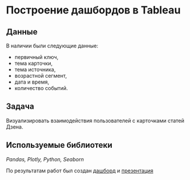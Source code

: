 #  Построение дашбордов в Tableau


## Данные

В наличии были следующие данные:  
* первичный ключ,
* тема карточки,
* тема источника,
* возрастной сегмент,
* дата и время,
* количество событий.
## Задача

Визуализировать взаимодействия пользователей с карточками статей Дзена. 

## Используемые библиотеки
*Pandas, Plotly, Python, Seaborn* 

По результатам работ был создан [дашборд](<https://public.tableau.com/views/_16879689124380/Dashboard?:language=en-US&:display_count=n&:origin=viz_share_link>) и [презентация](<https://github.com/AlexanderRovensky/Portfolio/blob/main/12.%20%D0%A1%D0%BE%D0%B7%D0%B4%D0%B0%D0%BD%D0%B8%D0%B5%20%D0%B4%D0%B0%D1%88%D0%B1%D0%BE%D1%80%D0%B4%D0%B0%20%D0%BF%D0%BE%20%D0%BF%D0%BE%D0%BB%D1%8C%D0%B7%D0%BE%D0%B2%D0%B0%D1%82%D0%B5%D0%BB%D1%8C%D1%81%D0%BA%D0%B8%D0%BC%20%D1%81%D0%BE%D0%B1%D1%8B%D1%82%D0%B8%D1%8F%D0%BC%20%D0%B4%D0%BB%D1%8F%20%D0%B0%D0%B3%D1%80%D0%B5%D0%B3%D0%B0%D1%82%D0%BE%D1%80%D0%B0%20%D0%BD%D0%BE%D0%B2%D0%BE%D1%81%D1%82%D0%B5%D0%B9/%D0%9F%D1%80%D0%B5%D0%B7%D0%B5%D0%BD%D1%82%D0%B0%D1%86%D0%B8%D1%8F%20%D0%AF%D0%BD%D0%B4%D0%B5%D0%BA%D1%81%20%D0%94%D0%B7%D0%B5%D0%BD.pdf>)
